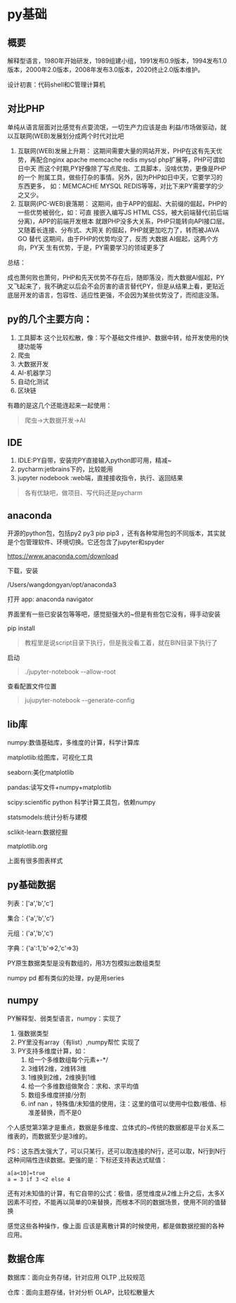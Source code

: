# py基础

## 概要

解释型语言，1980年开始研发，1989组建小组，1991发布0.9版本，1994发布1.0版本，2000年2.0版本，2008年发布3.0版本，2020终止2.0版本维护。

设计初衷：代码shell和C管理计算机

## 对比PHP

单纯从语言层面对比感觉有点耍流氓，一切生产力应该是由 利益/市场做驱动，就以互联网\(WEB\)发展划分成两个时代对比吧

1. 互联网\(WEB\)发展上升期：
    这期间需要大量的网站开发，PHP在这有先天优势，再配合nginx apache memcache redis mysql php扩展等，PHP可谓如日中天
    而这个时期,PY好像除了写点爬虫、工具脚本，没啥优势，更像是PHP的一个 附属工具，做些打杂的事情。另外，因为PHP如日中天，它要学习的东西更多， 如：MEMCACHE MYSQL REDIS等等，对比下来PY需要学的少之又少。
2. 互联网\(PC\-WEB\)衰落期：
    这期间，由于APP的倔起、大前缀的倔起，PHP的一些优势被弱化，如：可直 接嵌入编写JS HTML CSS，被大前端替代\(前后端分离\)，APP的前端开发根本 就跟PHP没多大关系，PHP只能转向API接口层。又随着长连接、分布式、大网关 的倔起，PHP就更加吃力了，转而被JAVA GO 替代
    这期间，由于PHP的优势均没了，反而 大数据 AI倔起，这两个方向，PY天 生有优势，于是，PY需要学习的领域更多了

总结：

成也萧何败也萧何，PHP和先天优势不存在后，随即落没，而大数据AI倔起，PY又飞起来了，我不确定以后会不会厉害的语言替代PY，但是从结果上看，更贴近底层开发的语言，包容性、适应性更强，不会因为某些优势没了，而彻底没落。

## py的几个主要方向：

1. 工具脚本
    这个比较松散，像：写个基础文件维护、数据中转，给开发使用的快捷功能等
2. 爬虫
3. 大数据开发
4. AI\-机器学习
5. 自动化测试
6. 区块链

有趣的是这几个还能连起来一起使用：

> 爬虫\-\>大数据开发\-\>AI

## IDE

1. IDLE:PY自带，安装完PY直接输入python即可用，精减~
2. pycharm:jetbrains下的，比较能用
3. jupyter nodebook :web端，直接接收指令，执行、返回结果

> 各有优缺吧，做项目、写代码还是pycharm

## anaconda

开源的python包，包括py2 py3 pip pip3 ，还有各种常用包的不同版本，其实就是个包管理软件、环境切换。它还包含了jupyter和spyder

https://www.anaconda.com/download

下载，安装

/Users/wangdongyan/opt/anaconda3

打开 app: anaconda navigator

界面里有一些已安装包等等吧，感觉挺强大的~但是有些包它没有，得手动安装

pip install

> 教程里是说script目录下执行，但是我没看工着，就在BIN目录下执行了

启动

> ./jupyter\-notebook \-\-allow\-root

查看配置文件位置

> jujupyter\-notebook \-\-generate\-config

## lib库

numpy:数值基础库，多维度的计算，科学计算库

matplotlib:绘图库，可视化工具

seaborn:美化matplotlib

pandas:读写文件\+numpy\+matplotlib

scipy:scientific python 科学计算工具包，依赖numpy

statsmodels:统计分析与建模

sclikit\-learn:数据挖掘

matplotlib.org

上面有很多图表样式

## py基础数据

列表：\['a','b','c'\]

集合：{'a','b','c'}

元组：\('a','b','c'\)

字典：{'a':1,'b'=\>2,'c'=\>3}

PY原生数据类型是没有数组的，用3方包模拟出数组类型

numpy pd 都有类似的处理，py是用series

## numpy

PY解释型、弱类型语言，numpy：实现了

1. 强数据类型
2. PY里没有array（有list）,numpy帮忙 实现了
3. PY支持多维度计算，如：
    1. 给一个多维数组每个元素\+\-\*/
    2. 3维转2维，2维转3维
    3. 1维换到2维，2维换到1维
    4. 给一个多维数组做聚合：求和、求平均值
    5. 数组多维度拼接/分割
    6. inf nan ，特殊值/未知值的使用，注：这里的值可以使用中位数/极值、标准差替换，而不是0

个人感觉第3第才是重点，数据是多维度、立体式的~传统的数据都是平台关系二维表的，而数据至少是3维的。

PS：这东西太强大了，可以只某行，还可以取连接的N行，还可以取，N行到N行这种间隔性连续数据。更强的是：下标还支持表达式赋值：

```
a[a<10]=true
a = 3 if 3 <2 else 4
```

还有对未知值的计算，有它自带的公式：极值，感觉维度从2维上升之后，太多X因素不可控，不能再以简单的0来替换，而根本不同的数据场景，使用不同的值替换

感觉这些各种操作，像上面 应该是离散计算的时候使用，都是做数据挖掘的各种应用。

## 数据仓库

数据库：面向业务存储，针对应用 OLTP ,比较规范

仓库：面向主题存储，针对分析 OLAP，比较松散量大
